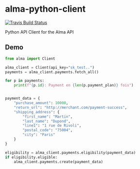 # alma-python-client

[![Travis Build Status](https://travis-ci.org/alma/alma-python-client.svg?branch=master)](https://travis-ci.org/alma/alma-python-client)

Python API Client for the Alma API


## Demo


```python
from alma import Client

alma_client = Client(api_key="sk_test..")
payments = alma_client.payments.fetch_all()

for p in payments:
	print(f"{p.id}: Payment en {len(p.payment_plan)} fois")


payment_data = {
	"purchase_amount": 10000,
	"return_url": "http://merchant.com/payment-success",
	"shipping_address": {
	    "first_name": "Martin",
		"last_name": "Dupond",
		"line1": "1 rue de Rivoli",
		"postal_code": "75004",
		"city": "Paris"
	}
}

eligibility = alma_client.payments.eligibility(payment_data)
if eligibility.eligible:
    alma_client.payments.create(payment_data)
```
